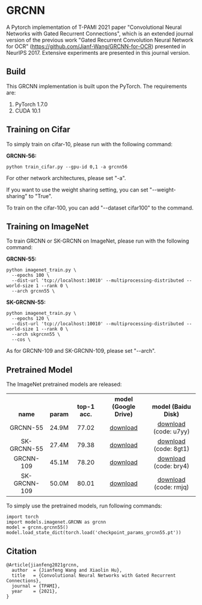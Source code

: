 # GRCNN

A Pytorch implementation of T-PAMI 2021 paper "Convolutional Neural Networks with Gated Recurrent Connections",  which is an extended journal version of the previous work "Gated Recurrent Convolution Neural Network for
OCR" (https://github.com/Jianf-Wang/GRCNN-for-OCR) presented in NeurIPS 2017. Extensive experiments are presented in this journal version. 

Build
-----

This GRCNN implementation is built upon the PyTorch. The requirements are:

1. PyTorch 1.7.0
2. CUDA 10.1

Training on Cifar
-----------------
To simply train on cifar-10, please run with the following command:
 
  **GRCNN-56:** <br />
  
    python train_cifar.py --gpu-id 0,1 -a grcnn56 

For other network architectures, please set "-a".

If you want to use the weight sharing setting, you can set "--weight-sharing" to "True".

To train on the cifar-100, you can add "--dataset cifar100" to the command.

Training on ImageNet
-----------------
To train GRCNN or SK-GRCNN on ImageNet, please run with the following command:

  **GRCNN-55:** <br />
  
```
python imagenet_train.py \
  --epochs 100 \
  --dist-url 'tcp://localhost:10010' --multiprocessing-distributed --world-size 1 --rank 0 \
  --arch grcnn55 \
```
 
 **SK-GRCNN-55:** <br />

```
python imagenet_train.py \
  --epochs 120 \
  --dist-url 'tcp://localhost:10010' --multiprocessing-distributed --world-size 1 --rank 0 \
  --arch skgrcnn55 \
  --cos \
```
As for GRCNN-109 and SK-GRCNN-109, please set "--arch".

Pretrained Model
-----------------
The ImageNet pretrained models are released:

<table><tbody>
<!-- START TABLE -->
<!-- TABLE HEADER -->
<th valign="bottom">name</th>
<th valign="bottom">param</th>
<th valign="bottom">top-1 acc.</th>
<th valign="bottom">model (Google Drive)</th>
<th valign="bottom">model (Baidu Disk)</th>
<!-- TABLE BODY -->
<tr>
<td align="center">GRCNN-55</td>
<td align="center">24.9M</td>
<td align="center">77.02</td>
<td align="center"><a href="https://drive.google.com/file/d/1u3ymzK6i06lSWxckNueVvjmkPWe32Ems/view?usp=sharing">download</a></td>
<td align="center"><a href="https://pan.baidu.com/s/1oOVcVBXHuDXL993jbR0d8A">download</a>  (code: u7yy)  </td>
</tr>
<tr>
<td align="center">SK-GRCNN-55</td>
<td align="center">27.4M</td>
<td align="center">79.38</td>
<td align="center"><a href="https://drive.google.com/file/d/1ODZl_z7mp5cuo-huSuhKNBD1vmEA87yB/view?usp=sharing">download</a></td>
<td align="center"><a href="https://pan.baidu.com/s/1q3cuSuk_9ShNFT1Y2Mr-2w">download</a>  (code: 8gt1)  </td>
</tr>
</tr>
<tr>
<td align="center">GRCNN-109</td>
<td align="center">45.1M</td>
<td align="center">78.20</td>
<td align="center"><a href="https://drive.google.com/file/d/1VrSdUAgQsaksQsWUPZcvYBPT5xEknal4/view?usp=sharing">download</a></td>
<td align="center"><a href="https://pan.baidu.com/s/1-8A8n07kgJI3KWLSDjhbaQ">download</a>  (code: bry4)  </td>
</tr>
</tr>
<tr>
<td align="center">SK-GRCNN-109</td>
<td align="center">50.0M</td>
<td align="center">80.01</td>
<td align="center"><a href="https://drive.google.com/file/d/18lQTJ5BKBlwhQCw4che82CvkCgjKnBev/view?usp=sharing">download</a></td>
<td align="center"><a href="https://pan.baidu.com/s/1bdr9cMQr8V_Rsc09MxXcuw">download</a>  (code: rmjq)  </td>
</tr>
</tbody></table>

To simply use the pretrained models, run following commands:

```
import torch
import models.imagenet.GRCNN as grcnn
model = grcnn.grcnn55()
model.load_state_dict(torch.load('checkpoint_params_grcnn55.pt'))

```


Citation
-----------------

```
@Article{jianfeng2021grcnn,
  author  = {Jianfeng Wang and Xiaolin Hu},
  title   = {Convolutional Neural Networks with Gated Recurrent Connections},
  journal = {TPAMI},
  year    = {2021},
}
```

